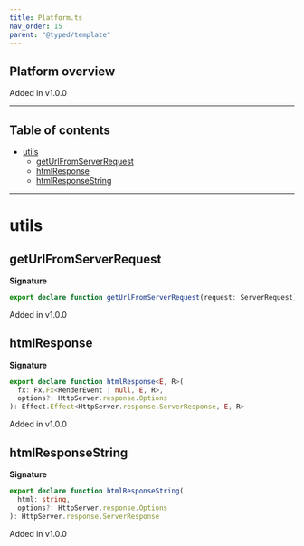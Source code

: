 ```yaml
---
title: Platform.ts
nav_order: 15
parent: "@typed/template"
---
```


## Platform overview

Added in v1.0.0

---

<h2 class="text-delta">Table of contents</h2>

- [utils](#utils)
  - [getUrlFromServerRequest](#geturlfromserverrequest)
  - [htmlResponse](#htmlresponse)
  - [htmlResponseString](#htmlresponsestring)

---

# utils

## getUrlFromServerRequest

**Signature**

```ts
export declare function getUrlFromServerRequest(request: ServerRequest): URL
```

Added in v1.0.0

## htmlResponse

**Signature**

```ts
export declare function htmlResponse<E, R>(
  fx: Fx.Fx<RenderEvent | null, E, R>,
  options?: HttpServer.response.Options
): Effect.Effect<HttpServer.response.ServerResponse, E, R>
```

Added in v1.0.0

## htmlResponseString

**Signature**

```ts
export declare function htmlResponseString(
  html: string,
  options?: HttpServer.response.Options
): HttpServer.response.ServerResponse
```

Added in v1.0.0

